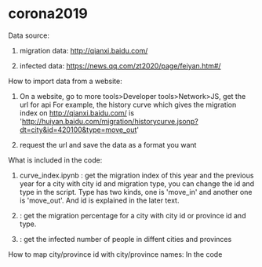 # corona2019
Data source:
1. migration data: http://qianxi.baidu.com/

2. infected data: https://news.qq.com/zt2020/page/feiyan.htm#/

How to import data from a website:
1. On a website, go to more tools>Developer tools>Network>JS, get the url for api
  For example, the history curve which gives the migration index on http://qianxi.baidu.com/ is 'http://huiyan.baidu.com/migration/historycurve.jsonp?dt=city&id=420100&type=move_out'
  
2. request the url and save the data as a format you want



What is included in the code:
1. curve_index.ipynb : get the migration index of this year and the previous year for a city with city id and migration type, you can change the id and type in the script. Type has two kinds, one is 'move_in' and another one is 'move_out'. And id is explained in the later text.

2. : get the migration percentage for a city with city id or province id and type.

3. : get the infected number of people in diffent cities and provinces


How to map city/province id with city/province names:
In the code
